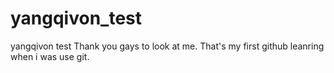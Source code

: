 yangqivon_test
==============

yangqivon test
Thank you gays to look at me.
That's my first github leanring when i was use git.
